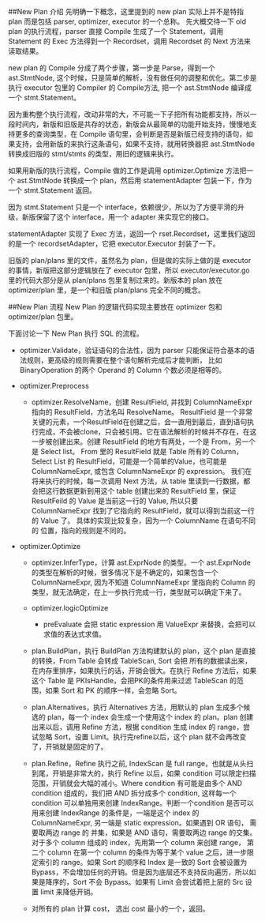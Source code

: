 ##New Plan 介绍
先明确一下概念，这里提到的 new plan 实际上并不是特指 plan 而是包括 parser, optimizer, executor 的一个总称。
先大概交待一下 old plan 的执行流程，parser 直接 Compile 生成了一个 Statement，调用 Statement 的 Exec 方法得到一个 Recordset，调用 Recordset 的 Next 方法来读取结果。

new plan 的 Compile 分成了两个步骤，第一步是 Parse，得到一个 ast.StmtNode,
这个时候，只是简单的解析，没有做任何的调整和优化。第二步是执行 executor 包里的 Compiler 的 Compile方法, 把一个 ast.StmtNode 编译成一个 stmt.Statement。

因为重构整个执行流程，改动非常的大，不可能一下子把所有功能都支持，所以一段时间内，新版和旧版是共存的状态，新版会从最简单的功能开始支持，慢慢地支持更多的查询类型，在 Compile 语句里，会判断是否是新版已经支持的语句，如果支持，会用新版的来执行这条语句，如果不支持，就用转换器把 ast.StmtNode 转换成旧版的 stmt/stmts 的类型，用旧的逻辑来执行。

如果用新版的执行流程，Compile 做的工作是调用 optimizer.Optimize 方法把一个 ast.StmtNode 转换成一个 plan，然后用 statementAdapter 包装一下，作为一个 stmt.Statement 返回。

因为 stmt.Statement 只是一个 interface，依赖很少，所以为了方便平滑的升级，新版保留了这个 interface，用一个 adapter 来实现它的接口。

statementAdapter 实现了 Exec 方法，返回一个 rset.Recordset，这里我们返回的是一个 recordsetAdapter，它把 executor.Executor 封装了一下。

旧版的 plan/plans 里的文件，虽然名为 plan，但是做的实际上做的是 executor 的事情，新版把这部分逻辑放在了 executor 包里，所以 executor/executor.go 里的代码大部分是从 plan/plans 包里复制过来的。新版本的 plan 放在 optimizer/plan 里，是一个和旧版 plan/plans 完全不同的概念。

##New Plan 流程
New Plan 的逻辑代码实现主要放在 optimizer 包和 optimizer/plan 包里。

下面讨论一下 New Plan 执行 SQL 的流程。

* optimizer.Validate，验证语句的合法性，因为 parser 只能保证符合基本的语法规则，更高级的规则需要在整个语句解析完成后才能判断，    比如 BinaryOperation 的两个 Operand 的 Column 个数必须是相等的。

* optimizer.Preprocess
    * optimizer.ResolveName，创建 ResultField, 并找到 ColumnNameExpr 指向的 ResultField，方法名叫 ResolveName。
ResultField 是一个非常关键的元素，一个ResultField在创建之后，会一直用到最后，直到语句执行完成，不会被clone，只会被引用。它在语法解析的时候并不存在，在这一步被创建出来。创建 ResultField 的地方有两处，一个是 From，另一个是 Select list。	From 里的 ResultField 就是 Table 所有的 Column， Select List 的 ResultField，可能是一个简单的Value，也可能是 ColumnNameExpr, 或包含 ColumnNameExpr 的 expression。
我们在将来执行的时候，每一次调用 Next 方法，从 table 里读到一行数据，都会把这行数据更新到用这个 table 创建出来的 ResultField 里，保证 ResultFeild 的 Value 是当前这一行的 Value, 所以只要 ColumnNameExpr 找到了它指向的 ResultField，就可以得到当前这一行的 Value 了。
具体的实现比较复杂，因为一个 ColumnName 在语句不同的 位置，指向的规则是不同的。


* optimizer.Optimize
    + optimizer.InferType，计算 ast.ExprNode 的类型。一个 ast.ExprNode 的类型在解析的时候，很多情况下是不确定的，如果包含一个 ColumnNameExpr, 因为不知道 ColumnNameExpr 里指向的 Column 的类型，就无法确定，在上一步执行完成一行，类型就可以确定下来了。

    + optimizer.logicOptimize

        + preEvaluate 会把 static expression 用 ValueExpr 来替换，会把可以求值的表达式求值。

    + plan.BuildPlan，执行 BuildPlan 方法构建默认的 plan，这个 plan 是直接的转换，From Table 会转成 TableScan, Sort 会把 所有的数据读出来，在内存里排序，如果执行的话，开销会很大。在执行 Refine 方法后，如果这个 Table 是 PKIsHandle，会把PK的条件用来过滤 TableScan 的范围，如果 Sort 和 PK 的顺序一样，会忽略 Sort。

    + plan.Alternatives，执行 Alternatives 方法，用默认的 plan 生成多个候选的 plan，每一个 index 会生成一个使用这个 index 的 plan。plan 创建出来以后，调用 Refine 方法，根据 condition 生成 index 的 range，尝试忽略 Sort，设置 Limit。执行完refine以后，这个 plan 就不会再改变了，开销就是固定的了。

    + plan.Refine，Refine 执行之前, IndexScan 是 full range，也就是从头扫到尾，开销是非常大的，执行 Refine 以后，如果 condition 可以限定扫描范围，开销就会大幅的减小。Where condition 有可能是由多个 AND condition 组成的，我们把 AND 拆分成多个 condition, 这样每一个 condition 可以单独用来创建 IndexRange。判断一个condition 是否可以用来创建 IndexRange 的条件是，一端是这个 index 的 ColumnNameExpr, 另一端是 static expression。如果遇到 OR 语句， 需要取两边 range 的 并集，如果是 AND 语句，需要取两边 range 的交集。对于多个 column 组成的 index，先用第一个 column 来创建 range， 第二个 column 在第一个 column 的条件为等于某个 value 之后，进一步限定索引的 range。如果 Sort 的顺序和 Index 是一致的 Sort 会被设置为 Bypass，不会增加任何的开销。但是因为底层还不支持反向遍历，所以如果是降序的，Sort 不会 Bypass。如果有 Limit 会尝试着把上层的 Src 设置 limit 来降低开销。

    + 对所有的 plan 计算 cost， 选出 cost 最小的一个，返回。
